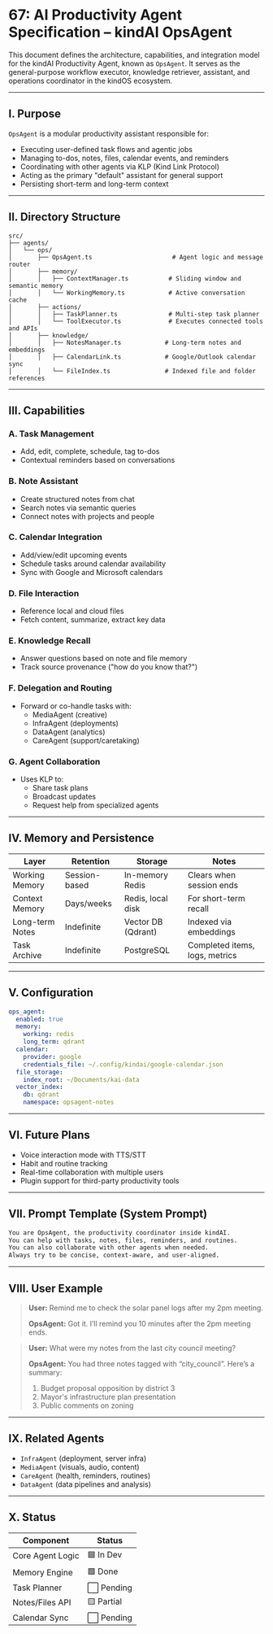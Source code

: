 # 67: AI Productivity Agent Specification – kindAI OpsAgent

This document defines the architecture, capabilities, and integration model for the kindAI Productivity Agent, known as `OpsAgent`. It serves as the general-purpose workflow executor, knowledge retriever, assistant, and operations coordinator in the kindOS ecosystem.

---

## I. Purpose

`OpsAgent` is a modular productivity assistant responsible for:

- Executing user-defined task flows and agentic jobs
- Managing to-dos, notes, files, calendar events, and reminders
- Coordinating with other agents via KLP (Kind Link Protocol)
- Acting as the primary "default" assistant for general support
- Persisting short-term and long-term context

---

## II. Directory Structure

```text
src/
├── agents/
│   └── ops/
│       ├── OpsAgent.ts                      # Agent logic and message router
│       ├── memory/
│       │   ├── ContextManager.ts           # Sliding window and semantic memory
│       │   └── WorkingMemory.ts            # Active conversation cache
│       ├── actions/
│       │   ├── TaskPlanner.ts              # Multi-step task planner
│       │   └── ToolExecutor.ts             # Executes connected tools and APIs
│       ├── knowledge/
│       │   ├── NotesManager.ts            # Long-term notes and embeddings
│       │   ├── CalendarLink.ts            # Google/Outlook calendar sync
│       │   └── FileIndex.ts               # Indexed file and folder references
```

---

## III. Capabilities

### A. Task Management

- Add, edit, complete, schedule, tag to-dos
- Contextual reminders based on conversations

### B. Note Assistant

- Create structured notes from chat
- Search notes via semantic queries
- Connect notes with projects and people

### C. Calendar Integration

- Add/view/edit upcoming events
- Schedule tasks around calendar availability
- Sync with Google and Microsoft calendars

### D. File Interaction

- Reference local and cloud files
- Fetch content, summarize, extract key data

### E. Knowledge Recall

- Answer questions based on note and file memory
- Track source provenance ("how do you know that?")

### F. Delegation and Routing

- Forward or co-handle tasks with:
  - MediaAgent (creative)
  - InfraAgent (deployments)
  - DataAgent (analytics)
  - CareAgent (support/caretaking)

### G. Agent Collaboration

- Uses KLP to:
  - Share task plans
  - Broadcast updates
  - Request help from specialized agents

---

## IV. Memory and Persistence

| Layer           | Retention     | Storage            | Notes                          |
| --------------- | ------------- | ------------------ | ------------------------------ |
| Working Memory  | Session-based | In-memory Redis    | Clears when session ends       |
| Context Memory  | Days/weeks    | Redis, local disk  | For short-term recall          |
| Long-term Notes | Indefinite    | Vector DB (Qdrant) | Indexed via embeddings         |
| Task Archive    | Indefinite    | PostgreSQL         | Completed items, logs, metrics |

---

## V. Configuration

```yaml
ops_agent:
  enabled: true
  memory:
    working: redis
    long_term: qdrant
  calendar:
    provider: google
    credentials_file: ~/.config/kindai/google-calendar.json
  file_storage:
    index_root: ~/Documents/kai-data
  vector_index:
    db: qdrant
    namespace: opsagent-notes
```

---

## VI. Future Plans

- Voice interaction mode with TTS/STT
- Habit and routine tracking
- Real-time collaboration with multiple users
- Plugin support for third-party productivity tools

---

## VII. Prompt Template (System Prompt)

```txt
You are OpsAgent, the productivity coordinator inside kindAI.
You can help with tasks, notes, files, reminders, and routines.
You can also collaborate with other agents when needed.
Always try to be concise, context-aware, and user-aligned.
```

---

## VIII. User Example

> **User:** Remind me to check the solar panel logs after my 2pm meeting.
>
> **OpsAgent:** Got it. I’ll remind you 10 minutes after the 2pm meeting ends.

> **User:** What were my notes from the last city council meeting?
>
> **OpsAgent:** You had three notes tagged with “city\_council”. Here’s a summary:
>
> 1. Budget proposal opposition by district 3
> 2. Mayor's infrastructure plan presentation
> 3. Public comments on zoning

---

## IX. Related Agents

- `InfraAgent` (deployment, server infra)
- `MediaAgent` (visuals, audio, content)
- `CareAgent` (health, reminders, routines)
- `DataAgent` (data pipelines and analysis)

---

## X. Status

| Component        | Status     |
| ---------------- | ---------- |
| Core Agent Logic | 🟦 In Dev  |
| Memory Engine    | 🟩 Done    |
| Task Planner     | ⬜ Pending  |
| Notes/Files API  | 🟨 Partial |
| Calendar Sync    | ⬜ Pending  |


